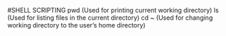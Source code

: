 #SHELL SCRIPTING
pwd (Used for printing current working directory)
ls (Used for listing files in the current directory)
cd ~ (Used for changing working directory to the user’s home directory)
